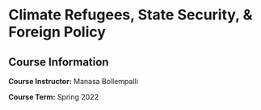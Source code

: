 # Climate Refugees, State Security, & Foreign Policy
## Course Information
**Course Instructor:** Manasa Bollempalli

**Course Term:** Spring 2022

